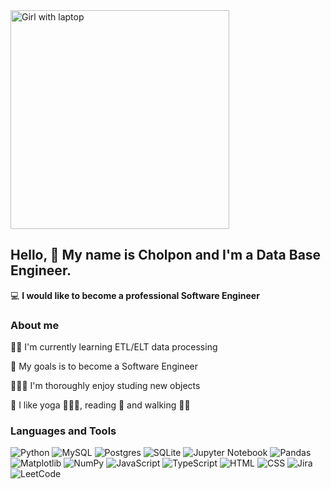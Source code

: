 <image src="girl.jpg" alt="Girl with laptop" width=350>

## Hello, 👋 My name is Cholpon and I'm a Data Base Engineer.

💻 **I would like to become a professional Software Engineer**

### About me

👩‍💻 I'm currently learning ETL/ELT data processing

🎯 My goals is to become a Software Engineer

👩🏻‍🎓 I'm thoroughly enjoy studing new objects

🥰 I like yoga 🧎🏻‍♀️, reading 📖 and walking 🚶‍♀️

### Languages and Tools

![Python](https://img.shields.io/badge/python-3670A0?style=for-the-badge&logo=python&logoColor=ffdd54)
![MySQL](https://img.shields.io/badge/mysql-%2300f.svg?style=for-the-badge&logo=mysql&logoColor=white)
![Postgres](https://img.shields.io/badge/postgres-%23316192.svg?style=for-the-badge&logo=postgresql&logoColor=white)
![SQLite](https://img.shields.io/badge/sqlite-%2307405e.svg?style=for-the-badge&logo=sqlite&logoColor=white)
![Jupyter Notebook](https://img.shields.io/badge/jupyter-%23FA0F00.svg?style=for-the-badge&logo=jupyter&logoColor=white)
![Pandas](https://img.shields.io/badge/pandas-%23150458.svg?style=for-the-badge&logo=pandas&logoColor=white)
![Matplotlib](https://img.shields.io/badge/Matplotlib-%23ffffff.svg?style=for-the-badge&logo=Matplotlib&logoColor=black)
![NumPy](https://img.shields.io/badge/numpy-%23013243.svg?style=for-the-badge&logo=numpy&logoColor=white)
![JavaScript](https://img.shields.io/badge/JavaScript-F7DF1E?style=for-the-badge&logo=javascript&logoColor=black)
![TypeScript](https://img.shields.io/badge/TypeScript-007ACC?style=for-the-badge&logo=typescript&logoColor=white)
![HTML](https://img.shields.io/badge/-HTML-FE8F8F?style=for-the-badge&logo=html5)
![CSS](https://img.shields.io/badge/-CSS-A2DBFA?style=for-the-badge&logo=css3&logoColor=blue)
![Jira](https://img.shields.io/badge/jira-%230A0FFF.svg?style=for-the-badge&logo=jira&logoColor=white)
![LeetCode](https://img.shields.io/badge/LeetCode-000000?style=for-the-badge&logo=LeetCode&logoColor=#d16c06)

<!-- [![KnlnKS's LeetCode stats](https://leetcode-stats-six.vercel.app/api?username=cholpon-d)](https://github.com/cholpon-d/leetcode-stats) -->
